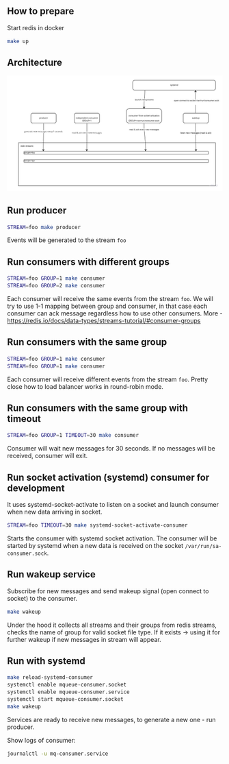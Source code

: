 ## How to prepare

Start redis in docker

```bash
make up
```

## Architecture

![arch](data/images/message-queue.jpeg)

## Run producer

```bash
STREAM=foo make producer
```

Events will be generated to the stream `foo`

## Run consumers with different groups

```bash
STREAM=foo GROUP=1 make consumer
STREAM=foo GROUP=2 make consumer
```

Each consumer will receive the same events from the stream `foo`.
We will try to use 1-1 mapping between group and consumer, in that case
each consumer can ack message regardless how to use other consumers. 
More - https://redis.io/docs/data-types/streams-tutorial/#consumer-groups

## Run consumers with the same group

```bash
STREAM=foo GROUP=1 make consumer
STREAM=foo GROUP=1 make consumer
```

Each consumer will receive different events from the stream `foo`.
Pretty close how to load balancer works in round-robin mode.

## Run consumers with the same group with timeout

```bash
STREAM=foo GROUP=1 TIMEOUT=30 make consumer
```

Consumer will wait new messages for 30 seconds. If no messages will be received, consumer will exit.

## Run socket activation (systemd) consumer for development

It uses systemd-socket-activate to listen on a socket and launch consumer when new data arriving in socket.

```bash
STREAM=foo TIMEOUT=30 make systemd-socket-activate-consumer
```

Starts the consumer with systemd socket activation. The consumer will be started by systemd when a new data is received
on the socket `/var/run/sa-consumer.sock`.

## Run wakeup service

Subscribe for new messages and send wakeup signal (open connect to socket) to the consumer.

```bash
make wakeup
```

Under the hood it collects all streams and their groups from redis streams, checks the name of group for valid socket file type.
If it exists -> using it for further wakeup if new messages in stream will appear.

## Run with systemd

```bash
make reload-systemd-consumer
systemctl enable mqueue-consumer.socket
systemctl enable mqueue-consumer.service
systemctl start mqueue-consumer.socket
make wakeup
```

Services are ready to receive new messages, to generate a new one - run producer.

Show logs of consumer:

```bash
journalctl -u mq-consumer.service
```

